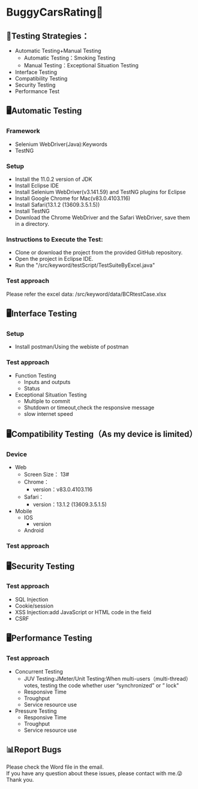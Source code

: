 # BuggyCarsRating🚗
## 🧠Testing Strategies：
+ Automatic Testing+Manual Testing
  - Automatic Testing：Smoking Testing
  - Manual Testing：Exceptional Situation Testing 
+ Interface Testing
+ Compatibility Testing
+ Security Testing
+ Performance Test


## 🖥️Automatic Testing
### Framework
+ Selenium WebDriver(Java):Keywords
+ TestNG
### Setup
+ Install the 11.0.2 version of JDK
+ Install Eclipse IDE
+ Install Selenium WebDriver(v3.141.59) and TestNG plugins for Eclipse
+ Install Google Chrome for Mac(v83.0.4103.116)
+ Install Safari(13.1.2 (13609.3.5.1.5))
+ Install TestNG
+ Download the Chrome WebDriver and the Safari WebDriver, save them in a directory.
### Instructions to Execute the Test:
+  Clone or download the project from the provided GitHub repository.
+  Open the project in Eclipse IDE.
+  Run the "/src/keyword/testScript/TestSuiteByExcel.java" 

### Test approach
Please refer the excel data: /src/keyword/data/BCRtestCase.xlsx
## 🖥️Interface Testing
### Setup
+ Install postman/Using the webiste of postman
### Test approach
+ Function Testing
  - Inputs and outputs
  - Status
+ Exceptional Situation Testing
  - Multiple to commit
  - Shutdown or timeout,check the responsive message 
  - slow internet speed

## 🖥️Compatibility Testing（As my device is limited）
### Device
+ Web
  - Screen Size： 13#
  - Chrome：
    - version：v83.0.4103.116   
  - Safari：
    - version：13.1.2 (13609.3.5.1.5)    
+ Mobile
  - IOS
    - version   
  - Android
### Test approach

## 🖥️Security Testing
### Test approach
+ SQL Injection
+ Cookie/session
+ XSS Injection:add JavaScript or HTML code in the field
+ CSRF


## 🖥️Performance Testing
### Test approach
+ Concurrent Testing
  - JUV Testing:JMeter/Unit Testing:When multi-users（multi-thread） votes, testing the code whether user “synchronized” or ” lock"
  - Responsive Time
  - Troughput
  - Service resource use
+ Pressure Testing
  - Responsive Time
  - Troughput
  - Service resource use




## 📊Report Bugs
Please check the Word file in the email.<br>
If you have any question about these issues, please contact with me.😜Thank you.
